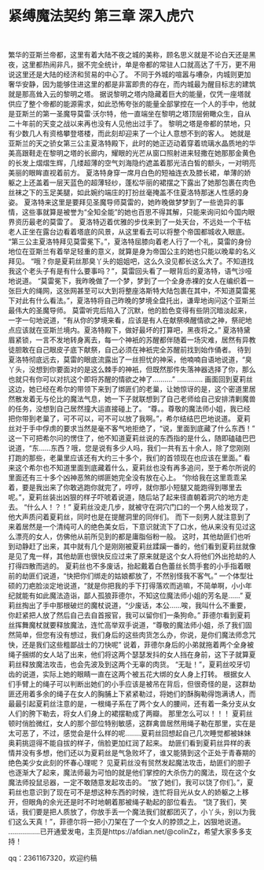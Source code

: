 # 紧缚魔法契约 第三章 深入虎穴

  

繁华的亚斯兰帝都，这里有着大陆不夜之城的美称，顾名思义就是不论白天还是黑夜，这里都热闹非凡，据不完全统计，单是帝都的常驻人口就高达了千万，更不用说这里还是大陆的经济和贸易的中心了。
不同于外城的喧嚣与嘈杂，内城则更加奢华安静，因为能够住进这里的都是非富即贵的存在，而内城最为醒目标志的建筑就是那高耸入云的黎明之塔。
据说黎明之塔内隐藏着巨大的能量，仅凭一座塔就供应了整个帝都的能源需求，如此恐怖夸张的能量全部掌控在一个人的手中，他就是亚斯兰的第一圣魔导莫雷·沃尔特，他一直端坐在黎明之塔顶层俯瞰众生，自从二十年前的天变之战以来再也没有人见他出过手了。
黎明之塔是帝都的禁地，只有少数几人有资格攀登塔楼，而此刻却迎来了一个让人意想不到的客人。
她就是亚斯兰的天之骄女第三公主夏洛特殿下，此时的她正迈动着穿着琉璃水晶质地的华美高跟鞋走在黎明之塔的长廊内，耀眼的光芒从窗口照射进来轻撒在她那那金黄色的长发上熠熠生辉，几缕超薄的空气刘海隐约遮盖着那光洁白皙的额头，一对明亮美丽的眼眸直视着前方。
夏洛特身穿一席月白色的短袖连衣及膝长裙，单薄的娇躯之上还盖着一层天蓝色的超薄轻纱，蓬松华丽的裙摆之下露出了她那包裹在肉色丝袜之下的玉足美腿，如此婉约端庄的打扮丝毫掩盖不住夏洛特那迷人性感的身姿。
夏洛特来这里是要拜见圣魔导师莫雷的，她昨晚做梦梦到了一些诡异的事情，这些事就算是被誉为“全知全能”的她也百思不得其解，只能来询问如今国内眼界资历最老的莫雷了。
夏洛特迈着优雅的步伐来到了一处天台，不远处一个干枯老人正坐在露台边看着塔底的风景，从这里看去可以将整个帝国都城收入眼底。
“第三公主夏洛特拜见莫雷冕下。”，夏洛特屈膝向着老人行了一个礼，莫雷的身份地位在亚斯兰有着举足轻重的意义，就算是身为帝国公主的她也只能以晚辈的名义拜见。
“哦？你是夏莉丝那臭丫头的姐姐吧，这么久没见都长这么大了。不知道找我这个老头子有是有什么要事吗？”，莫雷回头看了一眼背后的夏洛特，语气沙哑地说道。
“莫雷冕下，我昨晚做了一个梦，梦到了一个全身赤裸的女人在编织着一张巨大的绳网，这张网甚至可以大到将整座洛斯特大陆包裹在其中，不知道莫雷冕下对此有什么看法。”，夏洛特将自己昨晚的梦境全盘托出，谦卑地询问这个亚斯兰最伟大的圣魔导师。
莫雷听完后陷入了沉默，他的脸色变得有些阴沉暗淡起来，一字一句地说道，“有从你的梦境来看，应该是有人在献祭唤醒情欲之神，祭祀地点应该就在亚斯兰境内。夏洛特殿下，做好最坏的打算吧，黑夜将之。”
夏洛特黛眉紧锁，一言不发地转身离去，每一个神衹的苏醒都伴随着一场灾难，居然有异教徒胆敢在自己眼皮子底下献祭，自己必须在神衹完全苏醒前找到始作俑者。
待到夏洛特彻底远去，莫雷的眼底流露出了一丝担忧的神采，他喃喃自语地说道，“臭丫头，没想到你要面对的是这么棘手的神衹，但既然那件失落神器选择了你，那么也就只有你可以对抗这个即将苏醒的情欲之神了……….”
………….
画面回到夏莉丝这边，她已经在希尔的带领下来到了绑匪们的老巢，让她惊讶的是，这个密道里居然散发着无与伦比的魔法气息，她一下子就联想到了自己老师给自己安排清剿魔兽的任务，没想到自己居然撞大运直接碰上了。
“尊。。尊敬的魔法师小姐，我已经把你带到老巢了，可不可以，可不可以放了我啊。”，希尔结结巴巴地说道。
夏莉丝对于手中俘虏的要求当然是毫不客气地拒绝了，“说，里面到底藏了什么东西！”
这一下可把希尔问的愣住了，他不知道夏莉丝说的东西指的是什么，随即磕磕巴巴说道，“东……东西？哦，您是说有多少人吗，我们一共有五十余人，除了您刚刚打跑的那些，老巢里应该还有大约三十多个，我们的首领现在也应该在里面。”
看来这个希尔也不知道里面到底藏着什么，夏莉丝也没有再多追问，至于希尔所说的里面还有三十多个凶神恶煞的绑匪她完全没有放在心上。
“你给我在这里乖乖呆着，要是我出来了你敢逃跑你就完了，哼哼，就你那小短腿又能跑得到哪里去呢。”，夏莉丝装出凶狠的样子吓唬着说道，随后站了起来径直朝着洞穴的地方走去。
“什么人！？！”
夏莉丝没走几步，就被守在洞穴门口的一个男人给发现了，他大声质问着夏莉丝，同时也是在提醒洞里的同伴们。
而下一刻男人就注意到了来着居然是一个清纯可人的绝色美女后，下意识就流下了口水，他从来没有见过这么漂亮的女人，仿佛他从前所见到的都是庸脂俗粉一般。
这时，其他劫匪们也听到动静赶了出来，其中就有几个是刚刚被夏莉丝蹂躏一番的，他们看到夏莉丝就像是见了鬼一样，其他劫匪也很快反应过来了原来就是这个女人将他们外出抢劫的人打得四散而逃的。
夏莉丝也不多废话，抬起戴着白色蕾丝长筒手套的小手指着眼前的劫匪们说道，“快把你们绑走的姑娘都放了，不然别怪我不客气。”
一个体型壮硕的刀疤脸淡定地说道，“就是你把我的手下打得落欢而逃嘛，不简单啊，小小年纪就能有如此魔法造诣，鄙人孤狼菲德尔，不知这位魔法师小姐的芳名是……”
夏莉丝掏出了手中那根破烂的魔杖说道，“少废话，本公……唉，我叫什么不重要，你赶紧把人放了然后自己去自首报官，我可以留你们一条狗命。”
菲德尔看到夏莉丝挥舞魔杖就要释放魔法，连忙高举双手说道，“尊敬的魔法师小姐，杀了我们固然简单，但您有没有想过，我们身后的这些肉货怎么办，你说，是你们魔法师念咒快，还是我们这些粗鄙战士的刀快呢”
说着，菲德尔身后的小弟就拖着两个全身被绳子捆绑的女人站了出来，他们将这两个瑟瑟发抖的女人挡在身前，这下子就算夏莉丝释放魔法攻击，也会先波及到这两个无辜的肉货。
“无耻！”，夏莉丝咬牙切齿的说道，实际上她的眼睛一直在这两个被五花大绑的女人身上打转。
根据女人们手臂上的绳子可以判断出她们的小手应该是被吊在背后，但很奇怪的是，这群劫匪还用着多余的绳子在女人的胸脯上下紧紧勒过，将她们的酥胸勒得饱满诱人，而最最引起夏莉丝注意的是，一根绳子系在了两个女人的腰间，还有着一条分支从女人们的胯下勒去，将女人们身上的裙摆勒成了两瓣。
那里怎么可以！！！
夏莉丝顿时俏脸微红，女人的那个部位特别敏感，这群禽兽居然用绳子勒在那里，实在是太可恶了，不过，感觉会是什么样的呢……..夏莉丝回想起自己几次睡觉都被妹妹奥莉挑逗得不能自拔的样子，俏脸更加红润了起来。
劫匪们看到夏莉丝异样的表情并没有多想，他们还以为夏莉丝是气急败坏了，谁又能猜到这个正处于青春期的绝色美少女此刻的怀春心理呢？
见夏莉丝没有贸然发起魔法攻击，劫匪们的胆子也逐渐大了起来，魔法师最为可怕的就是他们掌控的大杀伤力的魔法，现在这个女魔法师投鼠忌器，一定不敢随意发起攻击的。
“放了她们，我可以饶了你们。”，夏莉丝也意识到了现在可不是想这种东西的时候，连忙将目光从女人的娇躯之上移开，但眼角的余光还是时不时地朝着那被绳子勒起的部位看去。
“饶了我们，笑话，我们要是把人质放了，你放手丢一个魔法我们就都团灭了，小丫头，别以为我们这么天真！”，菲德尔将一把小刀架在了一个女人的脖颈之上，凶狠地说道。
…………….已开通爱发电，主页是https://afdian.net/@colinZz，希望大家多多支持！

qq：2361167320，欢迎约稿
